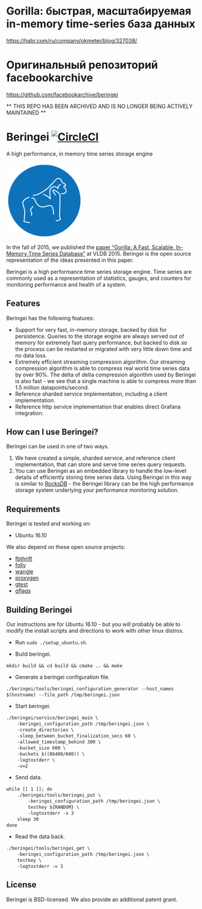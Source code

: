 # Gorilla: быстрая, масштабируемая in-memory time-series база данных
https://habr.com/ru/company/okmeter/blog/327038/

# Оригинальный репозиторий facebookarchive 
https://github.com/facebookarchive/beringei  

** THIS REPO HAS BEEN ARCHIVED AND IS NO LONGER BEING ACTIVELY MAINTAINED **

# Beringei [![CircleCI](https://circleci.com/gh/facebookincubator/beringei/tree/master.svg?style=svg)](https://circleci.com/gh/facebookincubator/beringei/tree/master)
A high performance, in memory time series storage engine

<img src="./beringei_logo_clear.png" height=200 width=200>

In the fall of 2015, we published the [paper “Gorilla: A Fast, Scalable, In-Memory Time Series Database”](http://www.vldb.org/pvldb/vol8/p1816-teller.pdf) at VLDB 2015. Beringei is the open source representation of the ideas presented in this paper.

Beringei is a high performance time series storage engine. Time series are commonly used as a representation of statistics, gauges, and counters for monitoring performance and health of a system. 

## Features

Beringei has the following features:

* Support for very fast, in-memory storage, backed by disk for persistence. Queries to the storage engine are always served out of memory for extremely fast query performance, but backed to disk so the process can be restarted or migrated with very little down time and no data loss.
* Extremely efficient streaming compression algorithm. Our streaming compression algorithm is able to compress real world time series data by over 90%. The delta of delta compression algorithm used by Beringei is also fast - we see that a single machine is able to compress more than 1.5 million datapoints/second.
* Reference sharded service implementation, including a client implementation.
* Reference http service implementation that enables direct Grafana integration.

## How can I use Beringei?

Beringei can be used in one of two ways. 

1. We have created a simple, sharded service, and reference client implementation, that can store and serve
time series query requests. 
1. You can use Beringei as an embedded library to handle the low-level details of efficiently storing time series data. Using Beringei in this way is similar to [RocksDB](https://rocksdb.org) - the Beringei library can be the high performance storage system underlying your performance monitoring solution.


## Requirements

Beringei is tested and working on:

* Ubuntu 16.10

We also depend on these open source projects:

* [fbthrift](https://github.com/facebook/fbthrift)
* [folly](https://github.com/facebook/folly)
* [wangle](https://github.com/facebook/wangle)
* [proxygen](https://github.com/facebook/proxygen)
* [gtest](https://github.com/google/googletest)
* [gflags](https://github.com/gflags/gflags)

## Building Beringei

Our instructions are for Ubuntu 16.10 - but you will probably be able to modify
the install scripts and directions to work with other linux distros.

- Run `sudo ./setup_ubuntu.sh`.

- Build beringei.

```
mkdir build && cd build && cmake .. && make
```

- Generate a beringei configuration file.

```
./beringei/tools/beringei_configuration_generator --host_names $(hostname) --file_path /tmp/beringei.json
```

- Start beringei.

```
./beringei/service/beringei_main \
    -beringei_configuration_path /tmp/beringei.json \
    -create_directories \
    -sleep_between_bucket_finalization_secs 60 \
    -allowed_timestamp_behind 300 \
    -bucket_size 600 \
    -buckets $((86400/600)) \
    -logtostderr \
    -v=2
```

- Send data.

```
while [[ 1 ]]; do
    ./beringei/tools/beringei_put \
        -beringei_configuration_path /tmp/beringei.json \
        testkey ${RANDOM} \
        -logtostderr -v 3
    sleep 30
done
```

- Read the data back.

```
./beringei/tools/beringei_get \
    -beringei_configuration_path /tmp/beringei.json \
    testkey \
    -logtostderr -v 3
```

## License

Beringei is BSD-licensed. We also provide an additional patent grant.
